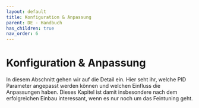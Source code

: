 ```yaml
---
layout: default
title: Konfiguration & Anpassung
parent: DE - Handbuch
has_children: true
nav_order: 6
---
```


# Konfiguration & Anpassung

In diesem Abschnitt gehen wir auf die Detail ein. Hier seht ihr, welche PID Parameter angepasst werden können und welchen Einfluss die Anpassungen haben. Dieses Kapitel ist damit insbesondere nach dem erfolgreichen Einbau interessant, wenn es nur noch um das Feintuning geht.
